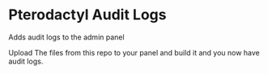 # Pterodactyl Audit Logs
Adds audit logs to the admin panel

Upload The files from this repo to your panel and build it and you now have audit logs.
